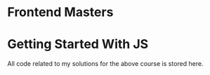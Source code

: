 # Frontend Masters

# Getting Started With JS

All code related to my solutions for the above course is stored here.
